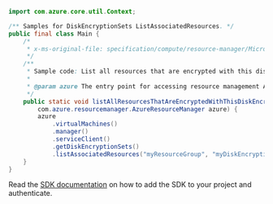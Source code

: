 ```java
import com.azure.core.util.Context;

/** Samples for DiskEncryptionSets ListAssociatedResources. */
public final class Main {
    /*
     * x-ms-original-file: specification/compute/resource-manager/Microsoft.Compute/stable/2021-04-01/examples/ListDiskEncryptionSetAssociatedResources.json
     */
    /**
     * Sample code: List all resources that are encrypted with this disk encryption set.
     *
     * @param azure The entry point for accessing resource management APIs in Azure.
     */
    public static void listAllResourcesThatAreEncryptedWithThisDiskEncryptionSet(
        com.azure.resourcemanager.AzureResourceManager azure) {
        azure
            .virtualMachines()
            .manager()
            .serviceClient()
            .getDiskEncryptionSets()
            .listAssociatedResources("myResourceGroup", "myDiskEncryptionSet", Context.NONE);
    }
}
```

Read the [SDK documentation](https://github.com/Azure/azure-sdk-for-java/blob/azure-resourcemanager_2.10.0/sdk/resourcemanager/azure-resourcemanager/README.md) on how to add the SDK to your project and authenticate.
